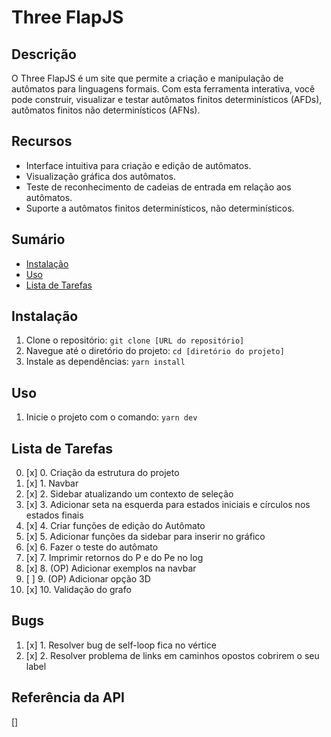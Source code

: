 # Three FlapJS

## Descrição

O Three FlapJS é um site que permite a criação e manipulação de autômatos para linguagens formais. Com esta ferramenta interativa, você pode construir, visualizar e testar autômatos finitos determinísticos (AFDs), autômatos finitos não determinísticos (AFNs).

## Recursos

- Interface intuitiva para criação e edição de autômatos.
- Visualização gráfica dos autômatos.
- Teste de reconhecimento de cadeias de entrada em relação aos autômatos.
- Suporte a autômatos finitos determinísticos, não determinísticos.

## Sumário

- [Instalação](#instalação)
- [Uso](#uso)
- [Lista de Tarefas](#lista-de-tarefas)

## Instalação

1. Clone o repositório: `git clone [URL do repositório]`
2. Navegue até o diretório do projeto: `cd [diretório do projeto]`
3. Instale as dependências: `yarn install`

## Uso

1. Inicie o projeto com o comando: `yarn dev`

## Lista de Tarefas

0. [x] 0. Criação da estrutura do projeto
1. [x] 1. Navbar 
2. [x] 2. Sidebar atualizando um contexto de seleção 
3. [x] 3. Adicionar seta na esquerda para estados iniciais e círculos nos estados finais
4. [x] 4. Criar funções de edição do Autômato
5. [x] 5. Adicionar funções da sidebar para inserir no gráfico
6. [x] 6. Fazer o teste do autômato
7. [x] 7. Imprimir retornos do P e do Pe no log
8. [x] 8. (OP) Adicionar exemplos na navbar
9. [ ] 9. (OP) Adicionar opção 3D
10. [x] 10. Validação do grafo

## Bugs

1. [x] 1. Resolver bug de self-loop fica no vértice
2. [x] 2. Resolver problema de links em caminhos opostos cobrirem o seu label

## Referência da API

[]
